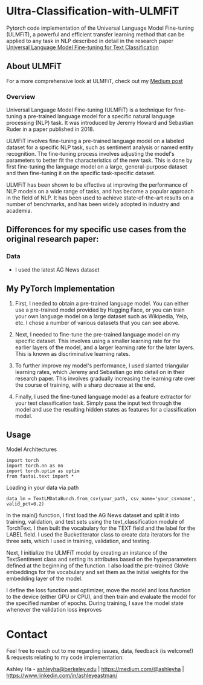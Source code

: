 # Ultra-Classification-with-ULMFiT

Pytorch code implementation of the Universal Language Model Fine-tuning (ULMFiT), a powerful and efficient transfer learning method that can be applied to any task in NLP described in detail in the research paper [Universal Language Model Fine-tuning for Text Classification](https://arxiv.org/abs/1801.06146)

## About ULMFiT
For a more comprehensive look at ULMFiT, check out my [Medium post](https://medium.com/p/fea0aed2cf96)

### Overview
Universal Language Model Fine-tuning (ULMFiT) is a technique for fine-tuning a pre-trained language model for a specific natural language processing (NLP) task. It was introduced by Jeremy Howard and Sebastian Ruder in a paper published in 2018.

ULMFiT involves fine-tuning a pre-trained language model on a labeled dataset for a specific NLP task, such as sentiment analysis or named entity recognition. The fine-tuning process involves adjusting the model's parameters to better fit the characteristics of the new task. This is done by first fine-tuning the language model on a large, general-purpose dataset and then fine-tuning it on the specific task-specific dataset.

ULMFiT has been shown to be effective at improving the performance of NLP models on a wide range of tasks, and has become a popular approach in the field of NLP. It has been used to achieve state-of-the-art results on a number of benchmarks, and has been widely adopted in industry and academia.

## Differences for my specific use cases from the original research paper:
### Data
- I used the latest AG News dataset

## My PyTorch Implementation 
1. First, I needed to obtain a pre-trained language model. You can either use a pre-trained model provided by Hugging Face, or you can train your own language model on a large dataset such as Wikipedia, Yelp, etc. I chose a number of various datasets that you can see above.

2. Next, I needed to fine-tune the pre-trained language model on my specific dataset. This involves using a smaller learning rate for the earlier layers of the model, and a larger learning rate for the later layers. This is known as discriminative learning rates.

3. To further improve my model's performance, I used slanted triangular learning rates, which Jeremy and Sebastian go into detail on in their research paper. This involves gradually increasing the learning rate over the course of training, with a sharp decrease at the end.

4. Finally, I used the fine-tuned language model as a feature extractor for your text classification task. Simply pass the input text through the model and use the resulting hidden states as features for a classification model.

## Usage
Model Architectures 
```
import torch 
import torch.nn as nn
import torch.optim as optim 
from fastai.text import *
```
Loading in your data via path
```
data_lm = TextLMDataBunch.from_csv(your_path, csv_name='your_csvname', valid_pct=0.2)
```
In the main() function, I first load the AG News dataset and split it into training, validation, and test sets using the text_classification module of TorchText. I then built the vocabulary for the TEXT field and the label for the LABEL field. I used the BucketIterator class to create data iterators for the three sets, which I used in training, validation, and testing.

Next, I initialize the ULMFiT model by creating an instance of the TextSentiment class and setting its attributes based on the hyperparameters defined at the beginning of the function. I also load the pre-trained GloVe embeddings for the vocabulary and set them as the initial weights for the embedding layer of the model.

I define the loss function and optimizer, move the model and loss function to the device (either GPU or CPU), and then train and evaluate the model for the specified number of epochs. During training, I save the model state whenever the validation loss improves

# Contact 
Feel free to reach out to me regarding issues, data, feedback (is welcome!) & requests relating to my code implementation:

Ashley Ha - ashleyha@berkeley.edu | https://medium.com/@ashleyha | https://www.linkedin.com/in/ashleyeastman/
